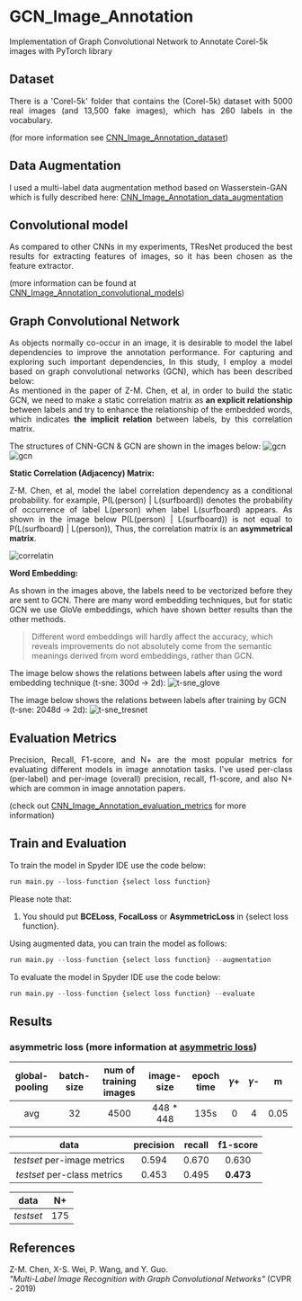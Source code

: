 # GCN_Image_Annotation
Implementation of Graph Convolutional Network to Annotate Corel-5k images with PyTorch library

## Dataset
<div align="justify"> There is a 'Corel-5k' folder that contains the (Corel-5k) dataset with 5000 real images (and 13,500 fake images), which has 260 labels in the vocabulary. </div>

(for more information see [CNN_Image_Annotation_dataset](https://github.com/parham1998/CNN_Image_Annotaion#dataset))

## Data Augmentation
I used a multi-label data augmentation method based on Wasserstein-GAN which is fully described here: [CNN_Image_Annotation_data_augmentation](https://github.com/parham1998/CNN_Image_Annotaion#data-augmentation)

## Convolutional model
<div align="justify"> As compared to other CNNs in my experiments, TResNet produced the best results for extracting features of images, so it has been chosen as the feature extractor. </div>

(more information can be found at  [CNN_Image_Annotation_convolutional_models](https://github.com/parham1998/CNN_Image_Annotaion#convolutional-models))

## Graph Convolutional Network
<div align="justify"> As objects normally co-occur in an image, it is desirable to model the label dependencies to improve the annotation performance.
For capturing and exploring such important dependencies, In this study, I employ a model based on graph convolutional networks (GCN), which has been described below: </div>

<div align="justify"> As mentioned in the paper of Z-M. Chen, et al, in order to build the static GCN, we need to make a static correlation matrix as <strong> an explicit relationship </strong> between labels and try to enhance the relationship of the embedded words, which indicates <strong> the implicit relation </strong> between labels, by this correlation matrix. </div>

The structures of CNN-GCN & GCN are shown in the images below:
![gcn](https://user-images.githubusercontent.com/85555218/173224754-5c02046d-133b-4c75-8162-261f911fba05.png)
![gcn](https://user-images.githubusercontent.com/85555218/173225823-6846cc2e-1579-43a2-9cbe-cb2e926a2955.png)

**Static Correlation (Adjacency) Matrix:** <br >
<div align="justify">  Z-M. Chen, et al, model the label correlation dependency as a conditional probability. for example, P(L(person) | L(surfboard)) denotes the probability of occurrence of label L(person) when label L(surfboard) appears. As shown in the image below P(L(person) | L(surfboard))  is not equal to P(L(surfboard) | L(person)), Thus, the correlation matrix is an <strong> asymmetrical matrix</strong>. </div>

![correlatin](https://user-images.githubusercontent.com/85555218/173229994-003412ec-94a8-42be-9df9-5f5798817efc.png)

**Word Embedding:** <br >
<div align="justify"> As shown in the images above, the labels need to be vectorized before they are sent to GCN. There are many word embedding techniques, but for static GCN we use GloVe embeddings, which have shown better results than the other methods. </div>

> Different word embeddings will hardly affect the accuracy, which reveals improvements do not absolutely come from the semantic meanings derived from word embeddings, rather than GCN.
  
The image below shows the relations between labels after using the word embedding technique (t-sne: 300d -> 2d):
![t-sne_glove](https://user-images.githubusercontent.com/85555218/173232298-77d5d410-16c8-4439-b649-36db158cacb7.png)

The image below shows the relations between labels after training by GCN (t-sne: 2048d -> 2d):
![t-sne_tresnet](https://user-images.githubusercontent.com/85555218/183426014-88af0b6c-5523-468f-83e2-dd158f0f5e14.png)

## Evaluation Metrics
<div align="justify"> Precision, Recall, F1-score, and N+ are the most popular metrics for evaluating different models in image annotation tasks.
I've used per-class (per-label) and per-image (overall) precision, recall, f1-score, and also N+ which are common in image annotation papers. </div>

(check out [CNN_Image_Annotation_evaluation_metrics](https://github.com/parham1998/CNN_Image_Annotaion#evaluation-metrics) for more information)

## Train and Evaluation
To train the model in Spyder IDE use the code below:
```python
run main.py --loss-function {select loss function}
```
Please note that:
1) You should put **BCELoss**, **FocalLoss** or **AsymmetricLoss** in {select loss function}.
  
Using augmented data, you can train the model as follows:
```python
run main.py --loss-function {select loss function} --augmentation
```
  
To evaluate the model in Spyder IDE use the code below:
```python
run main.py --loss-function {select loss function} --evaluate
```

## Results
### asymmetric loss (more information at [asymmetric loss](https://github.com/parham1998/CNN_Image_Annotaion#3-asymmetric-loss))

| global-pooling | batch-size | num of training images | image-size | epoch time | 𝛾+ | 𝛾- | m 
| :------------: | :------------: | :------------: | :------------: | :------------: | :------------: | :------------: | :------------: |
| avg | 32 | 4500 | 448 * 448 | 135s | 0 | 4 | 0.05 |
  
| data | precision | recall | f1-score |
| :------------: | :------------: | :------------: | :------------: |
| *testset* per-image metrics | 0.594  | 0.670 | 0.630 | 
| *testset* per-class metrics | 0.453 | 0.495 | **0.473** |

| data | N+ |
| :------------: | :------------: |
| *testset* | 175 |

## References
Z-M. Chen, X-S. Wei, P. Wang, and Y. Guo. <br />
*"Multi-Label Image Recognition with Graph Convolutional Networks"* (CVPR - 2019)
